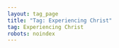 ```yaml
---
layout: tag_page
title: "Tag: Experiencing Christ"
tag: Experiencing Christ
robots: noindex
---
```

